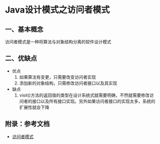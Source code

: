 # Java设计模式之访问者模式

## 一、基本概念

访问者模式是一种将算法与对象结构分离的软件设计模式


## 二、优缺点

- 优点
    1. 如果算法有变更，只需要改变访问者实现
    2. 添加新的对象结构，只需修改访问者接口以及其实现
- 缺点
    1. visit()方法的返回值的类型在设计系统式就需要明确，不然就需要修改访问者的接口以及所有接口实现。另外如果访问者接口的实现太多，系统的扩展性就会下降

## 附录：参考文档

- [访问者模式](https://zh.wikipedia.org/wiki/%E8%AE%BF%E9%97%AE%E8%80%85%E6%A8%A1%E5%BC%8F)

